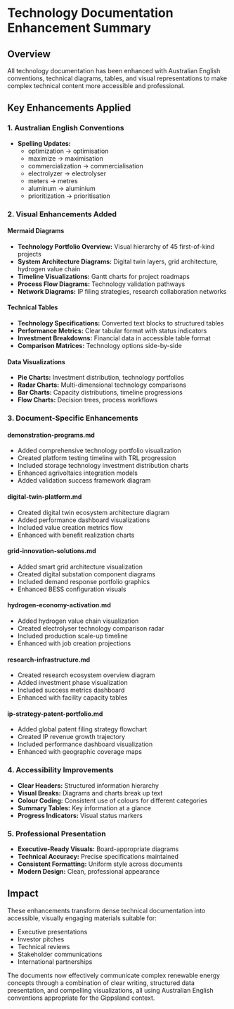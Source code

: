 # Technology Documentation Enhancement Summary

## Overview
All technology documentation has been enhanced with Australian English conventions, technical diagrams, tables, and visual representations to make complex technical content more accessible and professional.

## Key Enhancements Applied

### 1. Australian English Conventions
- **Spelling Updates:**
  - optimization → optimisation
  - maximize → maximisation
  - commercialization → commercialisation
  - electrolyzer → electrolyser
  - meters → metres
  - aluminum → aluminium
  - prioritization → prioritisation

### 2. Visual Enhancements Added

#### Mermaid Diagrams
- **Technology Portfolio Overview:** Visual hierarchy of 45 first-of-kind projects
- **System Architecture Diagrams:** Digital twin layers, grid architecture, hydrogen value chain
- **Timeline Visualizations:** Gantt charts for project roadmaps
- **Process Flow Diagrams:** Technology validation pathways
- **Network Diagrams:** IP filing strategies, research collaboration networks

#### Technical Tables
- **Technology Specifications:** Converted text blocks to structured tables
- **Performance Metrics:** Clear tabular format with status indicators
- **Investment Breakdowns:** Financial data in accessible table format
- **Comparison Matrices:** Technology options side-by-side

#### Data Visualizations
- **Pie Charts:** Investment distribution, technology portfolios
- **Radar Charts:** Multi-dimensional technology comparisons
- **Bar Charts:** Capacity distributions, timeline progressions
- **Flow Charts:** Decision trees, process workflows

### 3. Document-Specific Enhancements

#### demonstration-programs.md
- Added comprehensive technology portfolio visualization
- Created platform testing timeline with TRL progression
- Included storage technology investment distribution charts
- Enhanced agrivoltaics integration models
- Added validation success framework diagram

#### digital-twin-platform.md
- Created digital twin ecosystem architecture diagram
- Added performance dashboard visualizations
- Included value creation metrics flow
- Enhanced with benefit realization charts

#### grid-innovation-solutions.md
- Added smart grid architecture visualization
- Created digital substation component diagrams
- Included demand response portfolio graphics
- Enhanced BESS configuration visuals

#### hydrogen-economy-activation.md
- Added hydrogen value chain visualization
- Created electrolyser technology comparison radar
- Included production scale-up timeline
- Enhanced with job creation projections

#### research-infrastructure.md
- Created research ecosystem overview diagram
- Added investment phase visualization
- Included success metrics dashboard
- Enhanced with facility capacity tables

#### ip-strategy-patent-portfolio.md
- Added global patent filing strategy flowchart
- Created IP revenue growth trajectory
- Included performance dashboard visualization
- Enhanced with geographic coverage maps

### 4. Accessibility Improvements
- **Clear Headers:** Structured information hierarchy
- **Visual Breaks:** Diagrams and charts break up text
- **Colour Coding:** Consistent use of colours for different categories
- **Summary Tables:** Key information at a glance
- **Progress Indicators:** Visual status markers

### 5. Professional Presentation
- **Executive-Ready Visuals:** Board-appropriate diagrams
- **Technical Accuracy:** Precise specifications maintained
- **Consistent Formatting:** Uniform style across documents
- **Modern Design:** Clean, professional appearance

## Impact
These enhancements transform dense technical documentation into accessible, visually engaging materials suitable for:
- Executive presentations
- Investor pitches
- Technical reviews
- Stakeholder communications
- International partnerships

The documents now effectively communicate complex renewable energy concepts through a combination of clear writing, structured data presentation, and compelling visualizations, all using Australian English conventions appropriate for the Gippsland context.